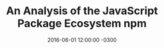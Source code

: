 ---
layout: post
title: An Analysis of the JavaScript Package Ecosystem npm
slug: analysis-npm
date: 2016-06-01 12:00:00 -0300
categories: apis research
tags:
- apis
external: http://www.apiful.io/intro/2016/06/01/npm-analysis.html
---
